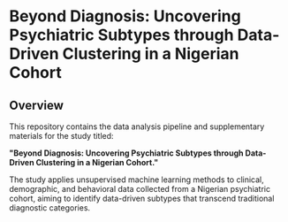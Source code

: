 # Beyond Diagnosis: Uncovering Psychiatric Subtypes through Data-Driven Clustering in a Nigerian Cohort

## Overview

This repository contains the data analysis pipeline and supplementary materials for the study titled:

**"Beyond Diagnosis: Uncovering Psychiatric Subtypes through Data-Driven Clustering in a Nigerian Cohort."**

The study applies unsupervised machine learning methods to clinical, demographic, and behavioral data collected from a Nigerian psychiatric cohort, aiming to identify data-driven subtypes that transcend traditional diagnostic categories.
